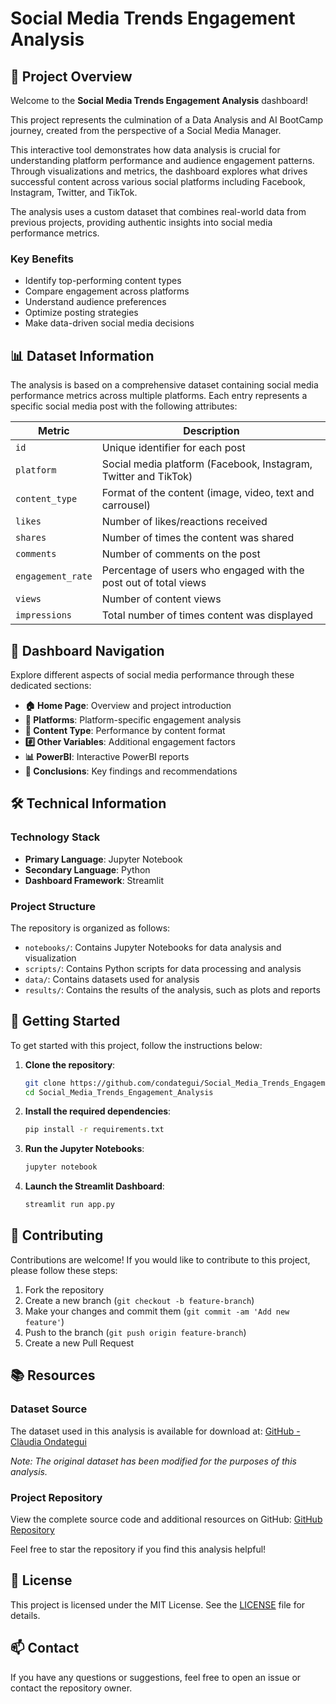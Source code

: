 # Social Media Trends Engagement Analysis

## 📱 Project Overview

Welcome to the **Social Media Trends Engagement Analysis** dashboard!

This project represents the culmination of a Data Analysis and AI BootCamp journey, created from the perspective of a Social Media Manager.

This interactive tool demonstrates how data analysis is crucial for understanding platform performance and audience engagement patterns. Through visualizations and metrics, the dashboard explores what drives successful content across various social platforms including Facebook, Instagram, Twitter, and TikTok.

The analysis uses a custom dataset that combines real-world data from previous projects, providing authentic insights into social media performance metrics.

### Key Benefits
- Identify top-performing content types
- Compare engagement across platforms
- Understand audience preferences
- Optimize posting strategies
- Make data-driven social media decisions

## 📊 Dataset Information

The analysis is based on a comprehensive dataset containing social media performance metrics across multiple platforms. Each entry represents a specific social media post with the following attributes:

| Metric | Description |
|--------|-------------|
| `id` | Unique identifier for each post |
| `platform` | Social media platform (Facebook, Instagram, Twitter and TikTok) |
| `content_type` | Format of the content (image, video, text and carrousel) |
| `likes` | Number of likes/reactions received |
| `shares` | Number of times the content was shared |
| `comments` | Number of comments on the post |
| `engagement_rate` | Percentage of users who engaged with the post out of total views |
| `views` | Number of content views |
| `impressions` | Total number of times content was displayed |

## 🧭 Dashboard Navigation

Explore different aspects of social media performance through these dedicated sections:

- **🏠 Home Page**: Overview and project introduction
- **📱 Platforms**: Platform-specific engagement analysis
- **🤳 Content Type**: Performance by content format
- **#️⃣ Other Variables**: Additional engagement factors
- **📊 PowerBI**: Interactive PowerBI reports
- **🔎 Conclusions**: Key findings and recommendations

## 🛠️ Technical Information

### Technology Stack
- **Primary Language**: Jupyter Notebook
- **Secondary Language**: Python
- **Dashboard Framework**: Streamlit

### Project Structure
The repository is organized as follows:

- `notebooks/`: Contains Jupyter Notebooks for data analysis and visualization
- `scripts/`: Contains Python scripts for data processing and analysis
- `data/`: Contains datasets used for analysis
- `results/`: Contains the results of the analysis, such as plots and reports

## 🚀 Getting Started

To get started with this project, follow the instructions below:

1. **Clone the repository**:
    ```bash
    git clone https://github.com/condategui/Social_Media_Trends_Engagement_Analysis.git
    cd Social_Media_Trends_Engagement_Analysis
    ```

2. **Install the required dependencies**:
    ```bash
    pip install -r requirements.txt
    ```

3. **Run the Jupyter Notebooks**:
    ```bash
    jupyter notebook
    ```

4. **Launch the Streamlit Dashboard**:
    ```bash
    streamlit run app.py
    ```

## 🤝 Contributing

Contributions are welcome! If you would like to contribute to this project, please follow these steps:

1. Fork the repository
2. Create a new branch (`git checkout -b feature-branch`)
3. Make your changes and commit them (`git commit -am 'Add new feature'`)
4. Push to the branch (`git push origin feature-branch`)
5. Create a new Pull Request

## 📚 Resources

### Dataset Source
The dataset used in this analysis is available for download at:
[GitHub - Clàudia Ondategui](https://github.com/condategui/Social_Media_Trends_Engagement_Analysis/tree/main/data)

*Note: The original dataset has been modified for the purposes of this analysis.*

### Project Repository
View the complete source code and additional resources on GitHub:
[GitHub Repository](https://github.com/condategui/Social_Media_Trends_Engagement_Analysis)

Feel free to star the repository if you find this analysis helpful!

## 📜 License

This project is licensed under the MIT License. See the [LICENSE](LICENSE) file for details.

## 📫 Contact

If you have any questions or suggestions, feel free to open an issue or contact the repository owner.
